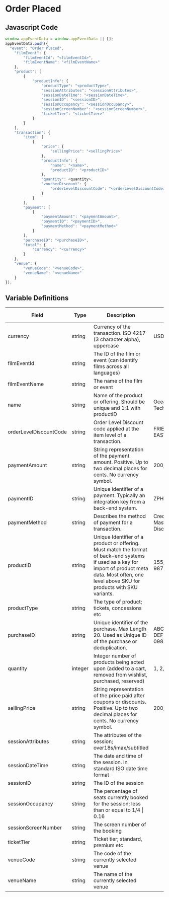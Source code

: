 # Order Placed

### 

## Javascript Code
```js
window.appEventData = window.appEventData || [];
appEventData.push({
  "event": "Order Placed",
    "filmEvent": {
        "filmEventId": "<filmEventId>",
        "filmEventName": "<filmEventName>"
    },
    "product": [
        {
            "productInfo": {
                "productType": "<productType>",
                "sessionAttributes": "<sessionAttributes>",
                "sessionDateTime": "<sessionDateTime>",
                "sessionID": "<sessionID>",
                "sessionOccupancy": "<sessionOccupancy>",
                "sessionScreenNumber": "<sessionScreenNumber>",
                "ticketTier": "<ticketTier>"
            }
        }
    ],
    "transaction": {
        "item": [
            {
                "price": {
                    "sellingPrice": "<sellingPrice>"
                },
                "productInfo": {
                    "name": "<name>",
                    "productID": "<productID>"
                },
                "quantity": <quantity>,
                "voucherDiscount": {
                    "orderLevelDiscountCode": "<orderLevelDiscountCode>"
                }
            }
        ],
        "payment": [
            {
                "paymentAmount": "<paymentAmount>",
                "paymentID": "<paymentID>",
                "paymentMethod": "<paymentMethod>"
            }
        ],
        "purchaseID": "<purchaseID>",
        "total": {
            "currency": "<currency>"
        }
    },
    "venue": {
        "venueCode": "<venueCode>",
        "venueName": "<venueName>"
    }
});
```

## Variable Definitions

|Field|Type|Description|Example|Pattern|Min Length|Max Length|Minimum|Maximum|Multiple Of|
| --- | --- | --- | --- | --- | --- | --- | --- | --- | --- |
|currency|string|Currency of the transaction. ISO 4217 \(3 character alpha\), uppercase |USD, CAD, GBP, CHF|^[A-Z]{3}$|3|3||||
|filmEventId|string|The ID of the film or event \(can identify films across all languages\)||||||||
|filmEventName|string|The name of the film or event||||||||
|name|string|Name of the product or offering.  Should be unique and 1:1 with productID|Oceana, Corsica, Flame Tech, Air Jordan 88|||||||
|orderLevelDiscountCode|string|Order Level Discount code applied at the item level of a transaction. |FRIENDSANDFAMILY20, EASTER10|||||||
|paymentAmount|string|String representation of the payment amount. Positive. Up to two decimal places for cents. No currency symbol.|200, 29.99, 50, 0|^[0-9]*(\.[0-9]{1,2})?$||||||
|paymentID|string|Unique identifier of a payment.  Typically an integration key from a back-end system.|ZPH-87698-098|||||||
|paymentMethod|string|Describes the method of payment for a transaction. |Credit Card, PayPal, Mastercard, Visa, Amex, Discover|||||||
|productID|string|Unique Identifier of a product or offering.  Must match the format of back-end systems if used as a key for import of product meta data. Most often, one level above SKU for products with SKU variants. |155, 65588, 987764448|||||||
|productType|string|The type of product; tickets, concessions etc||||||||
|purchaseID|string|Unique identifier of the purchase. Max Length 20. Used as Unique ID of the purchase or deduplication.|ABC-132456789, DEF-132456789, 0987654567|^[a-zA-Z0-9]{6,20}$|6|20||||
|quantity|integer|Integer number of products being acted upon \(added to a cart, removed from wishlist, purchased, reserved\)|1, 2, 3, 4, 5||||1|||
|sellingPrice|string|String representation of the price paid after coupons or discounts. Positive. Up to two decimal places for cents. No currency symbol.|200, 29.99, 50, 0|^[0-9]*(\.[0-9]{1,2})?$||||||
|sessionAttributes|string|The attributes of the session; over18s\/imax\/subtitled||||||||
|sessionDateTime|string|The date and time of the session. In standard ISO date time format||||||||
|sessionID|string|The ID of the session||||||||
|sessionOccupancy|string|The percentage of seats currently booked for the session; less than or equal to 1\/4 \| 0.16||||||||
|sessionScreenNumber|string|The screen number of the booking||||||||
|ticketTier|string|Ticket tier; standard, premium etc||||||||
|venueCode|string|The code of the currently selected venue||||||||
|venueName|string|The name of the currently selected venue||||||||




